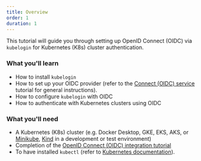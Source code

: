 ```yaml
---
title: Overview
order: 1
duration: 1
---
```


This tutorial will guide you through setting up OpenID Connect (OIDC) via `kubelogin` for Kubernetes (K8s) cluster authentication.

### What you'll learn

- How to install `kubelogin`
- How to set up your OIDC provider (refer to the [Connect (OIDC) service](/connect-an-oidc-service/01-overview) tutorial for general instructions).
- How to configure `kubelogin` with OIDC
- How to authenticate with Kubernetes clusters using OIDC

### What you'll need

- A Kubernetes (K8s) cluster (e.g. Docker Desktop, GKE, EKS, AKS, or [Minikube](https://minikube.sigs.k8s.io/docs/), [Kind](https://kind.sigs.k8s.io/docs/user/quick-start/) in a development or test environment)
- Completion of the [OpenID Connect (OIDC) integration tutorial](/openid-connect-integration/01-overview)
- To have installed `kubectl` (refer to [Kubernetes documentation](https://kubernetes.io/docs/tasks/tools/)).

